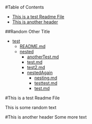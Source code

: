 <!-- START doctoc generated TOC please keep comment here to allow auto update -->
<!-- DON'T EDIT THIS SECTION, INSTEAD RE-RUN doctoc TO UPDATE -->
#Table of Contents

- [This is a test Readme File](#this-is-a-test-readme-file)
- [This is another header](#this-is-another-header)


##Random Other Title
- [test](/test/)
  - [README.md](/test/README.md)
  - [nested](/test/nested/)
    - [anotherTest.md](/test/nested/anotherTest.md)
    - [test.md](/test/nested/test.md)
    - [test2.md](/test/nested/test2.md)
    - [nestedAgain](/test/nested/nestedAgain/)
      - [nesting.md](/test/nested/nestedAgain/nesting.md)
      - [testtest.md](/test/nested/nestedAgain/testtest.md)
      - [test.md](/test/nested/nestedAgain/test.md)

<!-- END doctoc generated TOC please keep comment here to allow auto update -->

#This is a test Readme File

This is some random text

#This is another header
Some more text